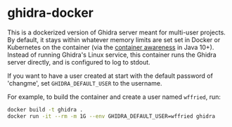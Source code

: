 # ghidra-docker

This is a dockerized version of Ghidra server meant for multi-user projects.  By default, it stays within whatever memory limits are set set in Docker or Kubernetes on the container (via the [container awareness](https://blog.docker.com/2019/04/improved-docker-container-integration-with-java-10/) in Java 10+).  Instead of running Ghidra's Linux service, this container runs the Ghidra server directly, and is configured to log to stdout.

If you want to have a user created at start with the default password of 'changme', set `GHIDRA_DEFAULT_USER` to the username.

For example, to build the container and create a user named `wffried`, run:

```bash
docker build -t ghidra .
docker run -it --rm -m 1G --env GHIDRA_DEFAULT_USER=wffried ghidra
```
